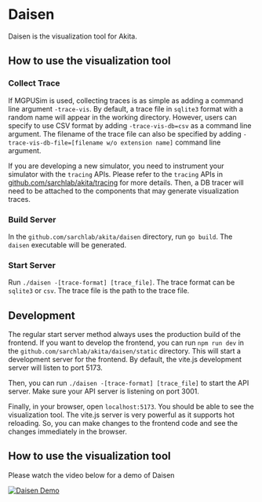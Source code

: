 # Daisen

Daisen is the visualization tool for Akita. 

## How to use the visualization tool

### Collect Trace

If MGPUSim is used, collecting traces is as simple as adding a command line argument `-trace-vis`. By default, a trace file in `sqlite3` format with a random name will appear in the working directory. However, users can specify to use CSV format by adding `-trace-vis-db=csv` as a command line argument. The filename of the trace file can also be specified by adding `-trace-vis-db-file=[filename w/o extension name]` command line argument.

If you are developing a new simulator, you need to instrument your simulator with the `tracing` APIs. Please refer to the `tracing` APIs in [github.com/sarchlab/akita/tracing](../tracing) for more details. Then, a DB tracer will need to be attached to the components that may generate visualization traces. 

### Build Server

In the `github.com/sarchlab/akita/daisen` directory, run `go build`. The `daisen` executable will be generated.

### Start Server
Run `./daisen -[trace-format] [trace_file]`. The trace format can be `sqlite3` or `csv`. The trace file is the path to the trace file. 

## Development

The regular start server method always uses the production build of the frontend. If you want to develop the frontend, you can run `npm run dev` in the `github.com/sarchlab/akita/daisen/static` directory. This will start a development server for the frontend. By default, the vite.js development server will listen to port 5173.

Then, you can run `./daisen -[trace-format] [trace_file]` to start the API server. Make sure your API server is listening on port 3001. 

Finally, in your browser, open `localhost:5173`. You should be able to see the visualization tool. The vite.js server is very powerful as it supports hot reloading. So, you can make changes to the frontend code and see the changes immediately in the browser.

## How to use the visualization tool

Please watch the video below for a demo of Daisen

[![Daisen Demo](http://img.youtube.com/vi/t5Ej4od4lek/0.jpg)](http://www.youtube.com/watch?v=t5Ej4od4lek "Daisen Demo")